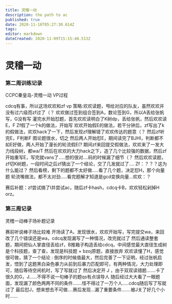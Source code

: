 ```yaml
---
title: 灵稽一动
description: the path to ac
published: true
date: 2020-11-16T05:27:30.614Z
tags: 
editor: markdown
dateCreated: 2020-11-09T15:15:40.513Z
---
```


# 灵稽一动
### 第二周训练记录
CCPC秦皇岛-灵稽一动 VP过程

cdcq有事，所以这场欢欢和zf vp
策略:欢欢读题，甩给对应的队友，虽然欢欢并没有过六级而zf过了（？
欢欢做过签到组合签到A，数论签到G，所以A丢给张帆写，G没有写
灌完水开始怼题，首先欢欢读明白了K树dp，丢给张帆，然后欢欢读E，F
Zf假了一个k的做法，开始写
欢欢开始假E的做法，若干分钟后，zf写出了k的假做法，欢欢hack了一下，然后发现zf理解错了欢欢传达的题意（？
然后zf听完E，F判断F 图论题很水，切之
然后两人开始怼E，期间读完了BJHI，判断都不如E好做，两人开始了漫长的轮流假E(?
期间zf来回提交假做法，欢欢来了一发大力线段树，都wa/T
然后在欢欢的大力hack之下，造了几个比较强的数据，然后zf开始重写E，写完就vans了.....想的很对....码的时候漏了细节（？
然后欢欢读题，zf切K树题，一段时间之后zf猜出了一个结论，交了几发就过了....
Zf：？？？这为什么能过？
然后看榜，剩下的题都不太好做.....看了几个题，决定怼H，那个向量题
轮流嘴做法，都不太对劲.....看完题解才知道是gcd变换向量...欢欢：？


赛后补题：zf尝试搞了I并尝试ac，随后zf卡hash，cdcq卡B，欢欢轻松剁掉H orz。

### 第三周记录
灵稽一动棒子场补题记录
   
   赛前听说棒子场比较难
   开场读了A，发现很水，欢欢开始写，写完提交wa，来回改了几个错误还是wa，cdcq发现漏写了一种情况，改完就过了
   然后通读整套题，期间把仙人掌直径丢给zf，B推箱子构造丢给cdcq，中间感觉最大直径生成树是个科技题，查了查，发现是科技题 + bzoj原题，直接放弃
   欢欢读懂了H，感觉很可做，猜了一个结论 : 倒序的时候值最大，然后完善了一下证明，经过张帆启发，悟到了这题黑白染色暴力从前到后暴力匹配即可，有两种情况，大力处理即可，随后等待空闲机时，写了写就过了
  然后决定开 J ，由于双双读错题.......卡了很久的G，J......不得不说一句棒子的题qs有点误导人
  随后经过大大看了一眼题面，发现漏了颜色两两不同的条件.......怪不得过了一万个人.....cdcq随后写了写就过了
  最后怼J，想来想去不可做....赛后发现...漏了重要条件.......被J关了好几个小时......